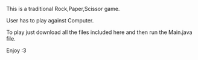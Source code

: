 This is a traditional Rock,Paper,Scissor game.

User has to play against Computer.

To play just download all the files included here and then run the Main.java file.

Enjoy :3
